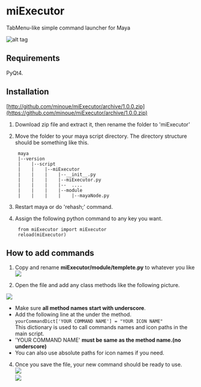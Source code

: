  miExecutor
========
TabMenu-like simple command launcher for Maya

![alt tag](https://dl.dropboxusercontent.com/u/408180/git/images/miExecutor_overview.gif)

## Requirements

PyQt4.

## Installation


[http://github.com/minoue/miExecutor/archive/1.0.0.zip](https://github.com/minoue/miExecutor/archive/1.0.0.zip)



1. Download zip file and extract it, then rename the folder to 'miExecutor'  
2. Move the folder to your maya script directory.  The directory structure should be something like this.

        maya
        |--version  
        |    |--script
        |    |    |--miExecutor
        |    |    |    |--__init__.py
        |    |    |    |--miExecutor.py
        |    |    |    |--  ....
        |    |    |    |--module
        |    |    |    |    |--mayaNode.py


3. Restart maya or do 'rehash;' command.
4. Assign the following python command to any key you want.

        from miExecutor import miExecutor
        reload(miExecutor)  


## How to add commands

1. Copy and rename **miExecutor/module/templete.py** to whatever you like
	 ![](https://dl.dropboxusercontent.com/u/408180/git/images/rename.jpg)

2. Open the file and add any class methods like the following picture.  

![](https://dl.dropboxusercontent.com/u/408180/git/images/yourModule2.jpg)

   * Make sure **all method names start with underscore**.
   * Add the following line at the under the method.  
`yourCommandDict['YOUR COMMAND NAME'] = "YOUR ICON NAME"`  
This dictionary is used to call commands names and icon paths in the main script.
   * 'YOUR COMMAND NAME' **must be same as the method name.(no underscore)**  
   * You can also use absolute paths for icon names if you need.
4. Once you save the file, your new command should be ready to use.  
	![](https://dl.dropboxusercontent.com/u/408180/git/images/yourNewCommand2.jpg)  
	![](https://dl.dropboxusercontent.com/u/408180/git/images/helloSphere.jpg)  
